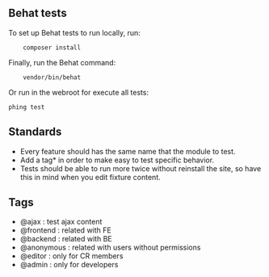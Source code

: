 ## Behat tests

To set up Behat tests to run locally, run:
```
	composer install
```

Finally, run the Behat command:
```
	vendor/bin/behat
```

Or run in the webroot for execute all tests:
```
phing test
```


## Standards

* Every feature should has the same name that the module to test.
* Add a tag* in order to make easy to test specific behavior.
* Tests should be able to run more twice without reinstall the site, so
have this in mind when you edit fixture content.

## Tags

* @ajax : test ajax content
* @frontend : related with FE
* @backend : related with BE
* @anonymous : related with users without permissions
* @editor : only for CR members
* @admin : only for developers
